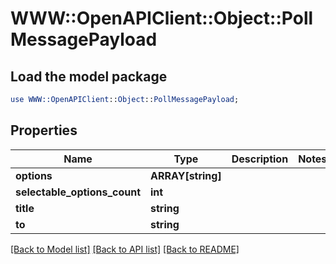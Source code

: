 # WWW::OpenAPIClient::Object::PollMessagePayload

## Load the model package
```perl
use WWW::OpenAPIClient::Object::PollMessagePayload;
```

## Properties
Name | Type | Description | Notes
------------ | ------------- | ------------- | -------------
**options** | **ARRAY[string]** |  | 
**selectable_options_count** | **int** |  | 
**title** | **string** |  | 
**to** | **string** |  | 

[[Back to Model list]](../README.md#documentation-for-models) [[Back to API list]](../README.md#documentation-for-api-endpoints) [[Back to README]](../README.md)


